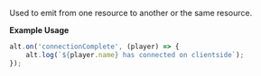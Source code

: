 Used to emit from one resource to another or the same resource.

**Example Usage**

```js
alt.on('connectionComplete', (player) => {
    alt.log(`${player.name} has connected on clientside`);
});
```
